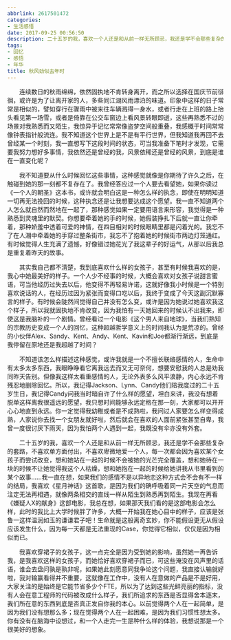 ```yaml
---
abbrlink: 2617501472
categories:
- 生活感悟
date: 2017-09-25 00:56:50
description: 二十五岁的我，喜欢一个人还是和从前一样无所顾忌，我还是学不会那些复杂的套路，不喜欢单方面付出，不喜欢卑微地爱一个人，每一次都会因为喜欢某个女孩子而尝试改变，想和她站在一起的时候不会被她的光芒完全覆盖，想和她待在一块的时候不让她觉得我这个人枯燥，想和她抱在一起的时候给她讲我从书里看到的某个故事......我一直在想，如果我们的感情不是以异地恋这种方式会不会有不一样的结局，我喜欢《星月神话》这首歌，是因为我们的确呼吸着同一片天空的气息而注定无法再相遇，就像两条相交的直线一样从陌生到熟悉再到陌生
tags:
- 回忆
- 感悟
- 年华
title: 秋风劲似去年时
---
```


&emsp;&emsp;连续数日的秋雨绵绵，依然固执地不肯转身离开，而之所以选择在国庆节前徘徊，或许是为了让离开家的人，多些同江湖风雨漂泊的味道。印象中这样的日子常常是相似的，譬如穿行在骤雨中被来往车辆溅得一身水，或者行走在上班的路上抬头看见第一场雪，或者是倚靠在公交车窗边上看风景转眼即逝，这些再熟悉不过的场景对我熟悉而又陌生，我惊异于记忆常常像盗梦空间般重叠，我感概于时间常常像钟表指针般流连。我不知道这个世界上是不是有平行世界，但我知道我再回不去曾经某一个时刻，我一直想写下这段时间的状态，可当我准备下笔时才发现，它需要我努力想好多事情，我依然还是曾经的我，风景依稀还是曾经的风景，到底是谁在一直变化呢？

&emsp;&emsp;我不知道要从什么时候回忆这些事情，这种感觉就像是你期待了许久之后，在触碰到她的那一刻都不复存在了。我曾经答应过一个人要去看望她，如果你读过《一个人的朝圣》这本书，或许就会明白这是一种怎么样的执念，即使在明明知道一切再无法挽回的时候，这种执念还是让我想要达成这个愿望。我一直不知道两个人怎么就自然而然地在一起了，那种感觉如果一定要用语言来形容，我觉得是一种熟悉到灵魂里的默契。你想要牵着她的手的时候，她假装挣扎下后就一直让你牵着，那种娇羞中透着可爱的神情，在四目相对的时候眼睛里都是闪着光的。我忘不了在人潮中牵着她的手穿过整条街市，我忘不了抱着她的时候街市两边灯笼通红。有时候觉得人生充满了遗憾，好像错过她花光了我这辈子的好运气，从那以后我总是重复着昨天的故事。

&emsp;&emsp;其实我自己都不清楚，我到底喜欢什么样的女孩子，甚至有时候我喜欢的是，我心中她最美好的样子。一个人少不经事的时候，大概会喜欢对女孩子说甜言蜜语，可当他经历过失去以后，他变得不再轻易许诺，这就好像我小时候是一个特别喜欢说话的人，在经历过因为紧张而变得口吃以后，我终于变成了今天这副沉默寡言的样子。有时候会陡然间觉得自己并没有怎么变，或许是因为她说过她喜欢我这个样子，所以我就固执地不肯改变，因为我怕有一天她回来的时候认不出我来，即使这是我脑补的一个剧情。曾经看过一个电影《这个男人来自地球》，当我们熟知的宗教历史变成一个人的回忆，这种超越哲学意义上的时间我认为是荒凉的。曾经的小伙伴Alex、Sandy、Kent、Andy、Kent、Kavin和Joe都渐行渐远，到底是我停留在原地还是我超越了时间？

&emsp;&emsp;不知道该怎么样描述这种感觉，或许我就是一个不擅长联络感情的人，生命中有太多太多东西，我眼睁睁看它离我远去而又无可奈何，想要安慰我的人总是劝我同昨天告别。但像我这样太看重感情的人，无论外表多么风平浪静，内心永远不肯残忍地删除回忆。所以，我记得Jackson、Lynn、Candy他们陪我度过的二十五岁生日，我记得Candy问我当时暗自许了什么样的愿望，坦白来讲，我没有想着脱单这样离我很遥远的愿望，我只想时间能够永远定格在那一刻，大家都可以开开心心地直到永远。你一定觉得我幼稚或者是不成熟啦，我问过人家要怎么样变得成熟，人家说你去找一个女朋友就好啦，然后就会在喜欢的人面前紧张甚至自卑，我曾一度很讨厌下雨天，因为我怕两个人遇到一起，我既没有伞亦没有外套。

&emsp;&emsp;二十五岁的我，喜欢一个人还是和从前一样无所顾忌，我还是学不会那些复杂的套路，不喜欢单方面付出，不喜欢卑微地爱一个人，每一次都会因为喜欢某个女孩子而尝试改变，想和她站在一起的时候不会被她的光芒完全覆盖，想和她待在一块的时候不让她觉得我这个人枯燥，想和她抱在一起的时候给她讲我从书里看到的某个故事......我一直在想，如果我们的感情不是以异地恋这种方式会不会有不一样的结局，我喜欢《星月神话》这首歌，是因为我们的确呼吸着同一片天空的气息而注定无法再相遇，就像两条相交的直线一样从陌生到熟悉再到陌生。我现在再看《嫌疑人X的献身》这部电影，我总在想，如果那天我们看的是这部电影会怎么样，此时的我比上大学时候胖了许多，大概一开始我在她心目中的样子，应该是张鲁一这样温润如玉的谦谦君子吧！生命就是这般离奇玄妙，你不能假设更无从假设应该发生什么，因为每一天都是无法重现的Case，你觉得它相似，仅仅是因为相似而已。

&emsp;&emsp;我喜欢穿裙子的女孩子，这一点完全是因为受到她的影响，虽然她一再告诉我，是我喜欢这样的女孩子，而她恰好喜欢穿裙子而已，可这些淹没在风声里的话语，谁会去盘问孰是孰非呢，如果她此刻愿意同我争论这个问题，我直接认输就好啦，我对输赢看得并不重要，这就像在工作中，没有人在意做的产品是不是好用，大家关注的是始终是它能节省多少个FTE，所以为了达到这些光鲜亮丽的指标，没有人会在意工程师的代码被改成什么样子，我们所追求的东西是否显得舍本逐末，我们所在意的东西到底是否真正发自你我的本心。以前觉得两个人在一起简单，是因为我们没有想那么多；现在觉得两个人在一起困难，是因为我们习惯性想太多。你有没有在脑海中设想过，和一个人走完一生是种什么样的体验，我想说那是一个很美好的想象。